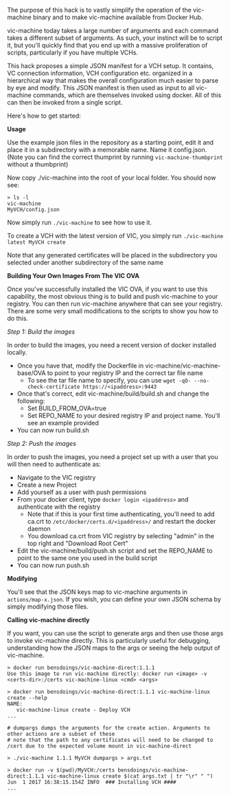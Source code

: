 The purpose of this hack is to vastly simplify the operation of the vic-machine binary and to make vic-machine available from Docker Hub.

vic-machine today takes a large number of arguments and each command takes a different subset of arguments. As such, your instinct will be to script it, but you'll quickly find that you end up with a massive proliferation of scripts, particularly if you have multiple VCHs.

This hack proposes a simple JSON manifest for a VCH setup. It contains, VC connection information, VCH configuration etc. organized in a hierarchical way that makes the overall configuration much easier to parse by eye and modify. This JSON manifest is then used as input to all vic-machine commands, which are themselves invoked using docker. All of this can then be invoked from a single script.

Here's how to get started:

**Usage**

Use the example json files in the repository as a starting point, edit it and place it in a subdirectory with a memorable name. Name it config.json. (Note you can find the correct thumprint by running ``vic-machine-thumbprint`` without a thumbprint)

Now copy ./vic-machine into the root of your local folder. You should now see:

```
> ls -l
vic-machine
MyVCH/config.json
```
Now simply run ``./vic-machine`` to see how to use it. 

To create a VCH with the latest version of VIC, you simply run ``./vic-machine latest MyVCH create``

Note that any generated certificates will be placed in the subdirectory you selected under another subdirectory of the same name

**Building Your Own Images From The VIC OVA**

Once you've successfully installed the VIC OVA, if you want to use this capability, the most obvious thing is to build and push vic-machine to your registry. You can then run vic-machine anywhere that can see your registry. There are some very small modifications to the scripts to show you how to do this.

*Step 1: Build the images*

In order to build the images, you need a recent version of docker installed locally. 
- Once you have that, modify the Dockerfile in vic-machine/vic-machine-base/OVA to point to your registry IP and the correct tar file name
  - To see the tar file name to specify, you can use ``wget -qO- --no-check-certificate https://<ipaddress>:9443``
- Once that's correct, edit vic-machine/build/build.sh and change the following:
  - Set BUILD_FROM_OVA=true 
  - Set REPO_NAME to your desired registry IP and project name. You'll see an example provided
- You can now run build.sh

*Step 2: Push the images*

In order to push the images, you need a project set up with a user that you will then need to authenticate as:
- Navigate to the VIC registry
- Create a new Project
- Add yourself as a user with push permissions
- From your docker client, type ``docker login <ipaddress>`` and authenticate with the registry
  - Note that if this is your first time authenticating, you'll need to add ca.crt to ``/etc/docker/certs.d/<ipaddress>/`` and restart the docker daemon
  - You download ca.crt from VIC registry by selecting "admin" in the top right and "Download Root Cert"
- Edit the vic-machine/build/push.sh script and set the REPO_NAME to point to the same one you used in the build script
- You can now run push.sh

**Modifying**

You'll see that the JSON keys map to vic-machine arguments in ``actions/map-x.json``. If you wish, you can define your own JSON schema by simply modifying those files.

**Calling vic-machine directly**

If you want, you can use the script to generate args and then use those args to invoke vic-machine directly. This is particularly useful for debugging, understanding how the JSON maps to the args or seeing the help output of vic-machine.

```
> docker run bensdoings/vic-machine-direct:1.1.1
Use this image to run vic-machine directly: docker run <image> -v <certs-dir>:/certs vic-machine-linux <cmd> <args>

> docker run bensdoings/vic-machine-direct:1.1.1 vic-machine-linux create --help
NAME:
   vic-machine-linux create - Deploy VCH
...

# dumpargs dumps the arguments for the create action. Arguments to other actions are a subset of these
# note that the path to any certificates will need to be changed to /cert due to the expected volume mount in vic-machine-direct

> ./vic-machine 1.1.1 MyVCH dumpargs > args.txt

> docker run -v $(pwd)/MyVCH:/certs bensdoings/vic-machine-direct:1.1.1 vic-machine-linux create $(cat args.txt | tr "\r" " ")
Jun  1 2017 16:38:15.154Z INFO  ### Installing VCH ####
...
```

